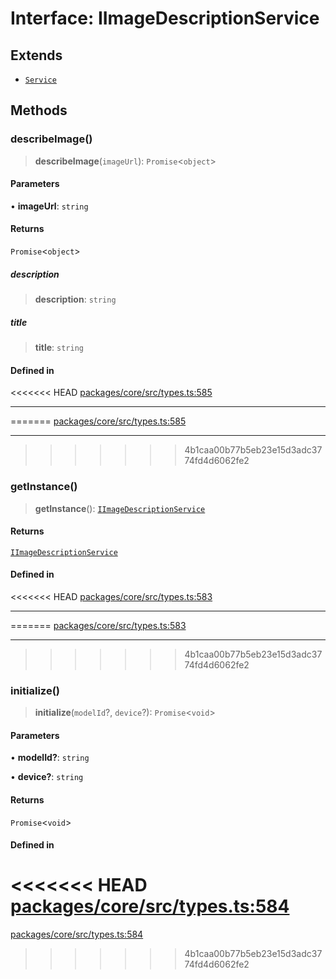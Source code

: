 # Interface: IImageDescriptionService

## Extends

- [`Service`](../classes/Service.md)

## Methods

### describeImage()

> **describeImage**(`imageUrl`): `Promise`\<`object`\>

#### Parameters

• **imageUrl**: `string`

#### Returns

`Promise`\<`object`\>

##### description

> **description**: `string`

##### title

> **title**: `string`

#### Defined in

<<<<<<< HEAD
[packages/core/src/types.ts:585](https://github.com/8bitsats/eliza/blob/b6c06b96b915454d08a65f46cfdce8da763cbf85/packages/core/src/types.ts#L585)

***
=======
[packages/core/src/types.ts:585](https://github.com/ai16z/eliza/blob/7fcf54e7fb2ba027d110afcc319c0b01b3f181dc/packages/core/src/types.ts#L585)

---
>>>>>>> 4b1caa00b77b5eb23e15d3adc3774fd4d6062fe2

### getInstance()

> **getInstance**(): [`IImageDescriptionService`](IImageDescriptionService.md)

#### Returns

[`IImageDescriptionService`](IImageDescriptionService.md)

#### Defined in

<<<<<<< HEAD
[packages/core/src/types.ts:583](https://github.com/8bitsats/eliza/blob/b6c06b96b915454d08a65f46cfdce8da763cbf85/packages/core/src/types.ts#L583)

***
=======
[packages/core/src/types.ts:583](https://github.com/ai16z/eliza/blob/7fcf54e7fb2ba027d110afcc319c0b01b3f181dc/packages/core/src/types.ts#L583)

---
>>>>>>> 4b1caa00b77b5eb23e15d3adc3774fd4d6062fe2

### initialize()

> **initialize**(`modelId`?, `device`?): `Promise`\<`void`\>

#### Parameters

• **modelId?**: `string`

• **device?**: `string`

#### Returns

`Promise`\<`void`\>

#### Defined in

<<<<<<< HEAD
[packages/core/src/types.ts:584](https://github.com/8bitsats/eliza/blob/b6c06b96b915454d08a65f46cfdce8da763cbf85/packages/core/src/types.ts#L584)
=======
[packages/core/src/types.ts:584](https://github.com/ai16z/eliza/blob/7fcf54e7fb2ba027d110afcc319c0b01b3f181dc/packages/core/src/types.ts#L584)
>>>>>>> 4b1caa00b77b5eb23e15d3adc3774fd4d6062fe2

